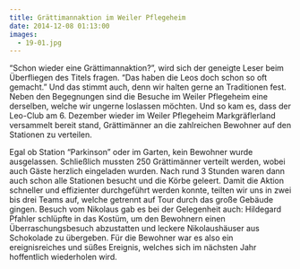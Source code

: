 ```yaml
---
title: Grättimannaktion im Weiler Pflegeheim
date: 2014-12-08 01:13:00
images:
  - 19-01.jpg
---
```


“Schon wieder eine Grättimannaktion?”, wird sich der geneigte Leser beim Überfliegen des Titels fragen. “Das haben die Leos doch schon so oft gemacht.” Und das stimmt auch, denn wir halten gerne an Traditionen fest. Neben den Begegnungen sind die Besuche im Weiler Pflegeheim eine derselben, welche wir ungerne loslassen möchten. Und so kam es, dass der Leo-Club am 6. Dezember wieder im Weiler Pflegeheim Markgräflerland versammelt bereit stand, Grättimänner an die zahlreichen Bewohner auf den Stationen zu verteilen.

Egal ob Station “Parkinson” oder im Garten, kein Bewohner wurde ausgelassen. Schließlich mussten 250 Grättimänner verteilt werden, wobei auch Gäste herzlich eingeladen wurden. Nach rund 3 Stunden waren dann auch schon alle Stationen besucht und die Körbe geleert. Damit die Aktion schneller und effizienter durchgeführt werden konnte, teilten wir uns in zwei bis drei Teams auf, welche getrennt auf Tour durch das große Gebäude gingen.
Besuch vom Nikolaus gab es bei der Gelegenheit auch: Hildegard Pfahler schlüpfte in das Kostüm, um den Bewohnern einen Überraschungsbesuch abzustatten und leckere Nikolaushäuser aus Schokolade zu übergeben. Für die Bewohner war es also ein ereignisreiches und süßes Ereignis, welches sich im nächsten Jahr hoffentlich wiederholen wird.
